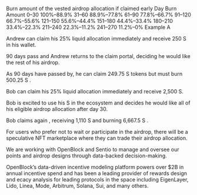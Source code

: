 Burn amount of the vested airdrop allocation if claimed early Day Burn Amount 0–30 100%–88.9% 31–60 88.9%–77.8% 61–90 77.8%–66.7% 91–120 66.7%–55.6% 121–150 55.6%–44.4% 151–180 44.4%–33.4% 180–210 33.4%–22.3% 211–240 22.3%–11.2% 241–270 11.2%–0% Example A

Andrew can claim his 25% liquid allocation immediately and receive 250 S in his wallet.

90 days pass and Andrew returns to the claim portal, deciding he would like the rest of his airdrop.

As 90 days have passed by, he can claim 249.75 S tokens but must burn 500.25 S .

Bob can claim his 25% liquid allocation immediately and receive 2,500 S.

Bob is excited to use his S in the ecosystem and decides he would like all of his eligible airdrop allocation after day 30.

Bob claims again , receiving 1,110 S and burning 6,667.5 S .

For users who prefer not to wait or participate in the airdrop, there will be a speculative NFT marketplace where they can trade their airdrop allocation.

We are working with OpenBlock and Sentio to manage and oversee our points and airdrop designs through data-backed decision-making.

OpenBlock’s data-driven incentive modeling platform powers over $2B in annual incentive spend and has been a leading provider of rewards design and e cacy analysis for leading protocols in the space including EigenLayer, Lido, Linea, Mode, Arbitrum, Solana, Sui, and many others.
